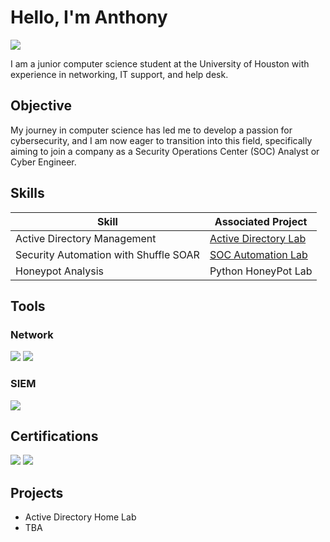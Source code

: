 # Hello, I'm Anthony 
<a href="https://www.linkedin.com/in/anthony-morka/"><img src="https://img.shields.io/badge/-LinkedIn-0072b1?&style=for-the-badge&logo=linkedin&logoColor=white" /></a>



I am a junior computer science student at the University of Houston with experience in networking, IT support, and help desk.

## Objective


My journey in computer science has led me to develop a passion for cybersecurity, and I am now eager to transition into this field, specifically aiming to join a company as a Security Operations Center (SOC) Analyst or Cyber Engineer.

## Skills

| Skill                                         | Associated Project         |
|-----------------------------------------------|----------------------------|
| Active Directory Management          | <a href="https://github.com/tonymo24/Active-Directory-Lab">Active Directory Lab</a>|
| Security Automation with Shuffle SOAR | <a href="https://google.com">SOC Automation Lab</a>|
| Honeypot Analysis        | Python HoneyPot Lab|


## Tools

### Network
<div>
    <img src="https://img.shields.io/badge/-Wireshark-1679A7?&style=for-the-badge&logo=Wireshark&logoColor=white" />
    <img src="https://img.shields.io/badge/-NetAlly-00A94F?&style=for-the-badge&logo=NetAlly&logoColor=white" />
</div>


### SIEM
<div>
    <img src="https://img.shields.io/badge/-Splunk-000000?&style=for-the-badge&logo=Splunk&logoColor=white" />
</div>

## Certifications

<div>
<img src="https://img.shields.io/badge/-AWS%20Certified%20Cloud%20Practitioner-232F3E?&style=for-the-badge&logo=Amazon-AWS&logoColor=white" />
<img src="https://img.shields.io/badge/-Google%20Cybersecurity%20Certificate-4285F4?&style=for-the-badge&logo=Google&logoColor=white" />

</div>

## Projects
- Active Directory Home Lab
- TBA
